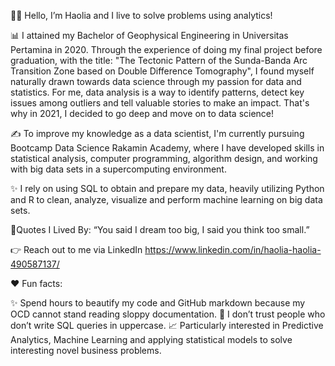 👩‍🚀 Hello, I’m Haolia and I live to solve problems using analytics!

📊 I attained my Bachelor of Geophysical Engineering in Universitas Pertamina in 2020. Through the experience of doing my final project before graduation, with the title: "The Tectonic Pattern of the Sunda-Banda Arc Transition Zone based on Double Difference Tomography", I found myself naturally drawn towards data science through my passion for data and statistics. For me, data analysis is a way to identify patterns, detect key issues among outliers and tell valuable stories to make an impact. That's why in 2021, I decided to go deep and move on to data science!

✍️ To improve my knowledge as a data scientist, I'm currently pursuing Bootcamp Data Science Rakamin Academy, where I have developed skills in statistical analysis, computer programming, algorithm design, and working with big data sets in a supercomputing environment. 

✨ I rely on using SQL to obtain and prepare my data, heavily utilizing Python and R to clean, analyze, visualize and perform machine learning on big data sets. 

💭Quotes I Lived By:
“You said I dream too big, I said you think too small.”

👉 Reach out to me via LinkedIn https://www.linkedin.com/in/haolia-haolia-490587137/

❤️ Fun facts:

✨ Spend hours to beautify my code and GitHub markdown because my OCD cannot stand reading sloppy documentation.
🤔 I don’t trust people who don’t write SQL queries in uppercase.
📈 Particularly interested in Predictive Analytics, Machine Learning and applying statistical models to solve interesting novel business problems.

<!---
haolia/haolia is a ✨ special ✨ repository because its `README.md` (this file) appears on your GitHub profile.
You can click the Preview link to take a look at your changes.
--->

